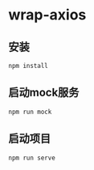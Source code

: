 # wrap-axios

## 安装
```
npm install
```

## 启动mock服务
```
npm run mock
```

## 启动项目
```
npm run serve
```